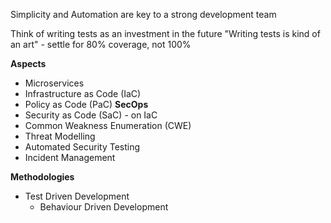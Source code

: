 Simplicity and Automation are key to a strong development team

Think of writing tests as an investment in the future
"Writing tests is kind of an art" - settle for 80% coverage, not 100%

**Aspects**
- Microservices
- Infrastructure as Code (IaC)
- Policy as Code (PaC)
**SecOps**
- Security as Code (SaC) - on IaC
- Common Weakness Enumeration (CWE)
- Threat Modelling
- Automated Security Testing
- Incident Management

**Methodologies**
- Test Driven Development
	- Behaviour Driven Development

